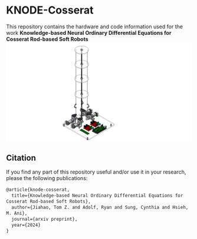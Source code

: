 # KNODE-Cosserat
This repository contains the hardware and code information used for the work **Knowledge-based Neural Ordinary Differential Equations for Cosserat Rod-based Soft Robots**
![alt text](https://github.com/TomJZ/KNODE-Cosserat/blob/main/CAD/full_robot_assem_isometric.PNG)


## Citation
If you find any part of this repository useful and/or use it in your research, please the following publications:

    @article{knode-cosserat,
      title={Knowledge-based Neural Ordinary Differential Equations for Cosserat Rod-based Soft Robots},
      author={Jiahao, Tom Z. and Adolf, Ryan and Sung, Cynthia and Hsieh, M. Ani},
      journal={arxiv preprint},
      year={2024}
    }
